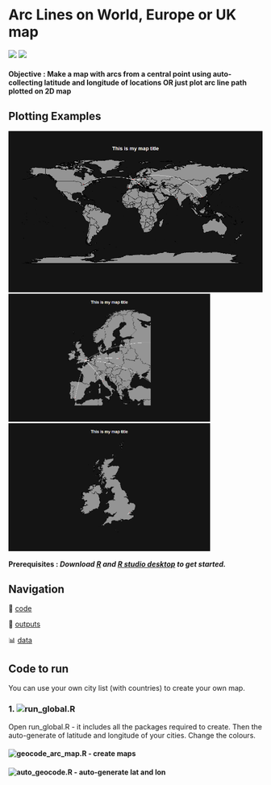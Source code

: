 # Arc Lines on World, Europe or UK map

![](https://img.shields.io/badge/code-R-blue.svg) ![](https://img.shields.io/badge/license-GNU-brightgreen.svg) 

#### Objective : Make a map with arcs from a central point using auto-collecting latitude and longitude of locations OR just plot arc line path plotted on 2D map

## Plotting Examples
<img src="https://github.com/BritishMuseum/british-museum-r-arc-line-map/blob/master/outputs/world_example.png" width="800"><img src="https://github.com/BritishMuseum/british-museum-r-arc-line-map/blob/master/outputs/europe_example.png" width="400"><img src="https://github.com/BritishMuseum/british-museum-r-arc-line-map/blob/master/outputs/uk_example.png" width="400">

**Prerequisites : *Download [R](https://www.r-project.org/) and [R studio desktop](https://www.rstudio.com/products/rstudio/download/) to get started.***

## Navigation
 :open_file_folder: [code](https://github.com/BritishMuseum/british-museum-r-arc-line-map/tree/master/src)

 :triangular_ruler: [outputs](https://github.com/BritishMuseum/british-museum-r-arc-line-map/tree/master/outputs)
 
 :bar_chart: [data](https://github.com/BritishMuseum/british-museum-r-arc-line-map/tree/master/data)

## Code to run  
You can use your own city list (with countries) to create your own map.
### 1. ![run_global.R](https://github.com/BritishMuseum/british-museum-r-arc-line-map/blob/master/src/run_global.R)
Open run_global.R - it includes all the packages required to create. Then the auto-generate of latitude and longitude of your cities. 
Change the colours. 
#### ![geocode_arc_map.R](https://github.com/BritishMuseum/british-museum-r-arc-line-map/blob/master/src/geocode_arc_map.R) - create maps
#### ![auto_geocode.R](https://github.com/BritishMuseum/british-museum-r-arc-line-map/blob/master/src/auto_geocode.R) - auto-generate lat and lon
